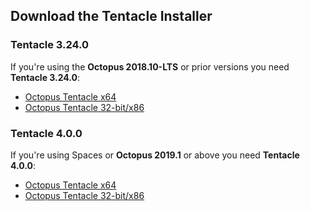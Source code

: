 ## Download the Tentacle Installer

### Tentacle 3.24.0

If you're using the **Octopus 2018.10-LTS** or prior versions you need **Tentacle 3.24.0**:

- [Octopus Tentacle x64](https://octopus.com/downloads/slowlane/WindowsX64/OctopusTentacle)
- [Octopus Tentacle 32-bit/x86](https://octopus.com/downloads/slowlane/Windows/X86WindowsX86/OctopusTentacle)

### Tentacle 4.0.0

If you're using Spaces or **Octopus 2019.1** or above you need **Tentacle 4.0.0**:

 - [Octopus Tentacle x64](https://octopus.com/downloads/fastlane/WindowsX64/OctopusTentacle)
 - [Octopus Tentacle 32-bit/x86](https://octopus.com/downloads/fastlane/WindowsX86/OctopusTentacle)
